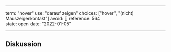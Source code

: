 
---
term:      "hover"
use:       "darauf zeigen"
choices:   ["hover", "(nicht) Mauszeigerkontakt"]
avoid:     []
reference: 564        
state:     open
date:      "2022-01-05"

---

## Diskussion

